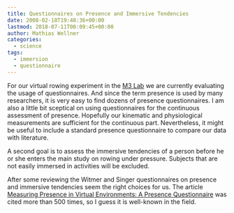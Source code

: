 ```yaml
---
title: Questionnaires on Presence and Immersive Tendencies
date: 2008-02-18T19:48:36+00:00
lastmod: 2018-07-11T00:09:45+00:00
author: Mathias Wellner
categories:
  - science
tags:
  - immersion
  - questionnaire
---
```

For our virtual rowing experiment in the [M3 Lab](http://www.sms.hest.ethz.ch/research/current-research-projects/robot-assisted-training-in-sports.html) we are currently evaluating the usage of questionnaires. And since the term presence is used by many researchers, it is very easy to find dozens of presence questionnaires. I am also a little bit sceptical on using questionnaires for the continuous assessment of presence. Hopefully our kinematic and physiological measurements are sufficient for the continuous part. Nevertheless, it might be useful to include a standard presence questionnaire to compare our data with literature.

A second goal is to assess the immersive tendencies of a person before he or she enters the main study on rowing under pressure. Subjects that are not easily immersed in activities will be excluded.

After some reviewing the Witmer and Singer questionnaires on presence and immersive tendencies seem the right choices for us. The article [Measuring Presence in Virtual Environments: A Presence Questionnaire](http://www.mitpressjournals.org/doi/abs/10.1162/105474698565686) was cited more than 500 times, so I guess it is well-known in the field.